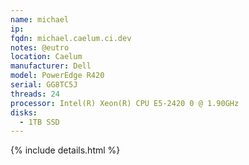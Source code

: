 ```yaml
---
name: michael
ip:
fqdn: michael.caelum.ci.dev
notes: @eutro
location: Caelum
manufacturer: Dell
model: PowerEdge R420
serial: GG8TC5J
threads: 24
processor: Intel(R) Xeon(R) CPU E5-2420 0 @ 1.90GHz
disks:
  - 1TB SSD
---
```

{% include details.html %} 

